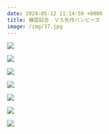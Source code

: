 ```yaml
---
date: 2024-05-12 11:14:59 +0000
title: 練習試合　ＶＳ矢作バンビーズ
image: /img/37.jpg
---
```

![](/img/35.jpg)

![](/img/36.jpg)

![](/img/38.jpg)

![](/img/39.jpg)

![](/img/40.jpg)

![](/img/41.jpg)

![](/img/42.jpg)
